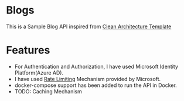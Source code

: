 # Blogs
This is a Sample Blog API inspired from [Clean Architecture Template](https://github.com/jasontaylordev/CleanArchitecture)
<br>

# Features
* For Authentication and Authorization, I have used Microsoft Identity Platform(Azure AD).
* I have used [Rate Limiting](https://learn.microsoft.com/en-us/aspnet/core/performance/rate-limit?view=aspnetcore-7.0) Mechanism provided by Microsoft.
* docker-compose support has been added to run the API in Docker.
* TODO: Caching Mechanism
